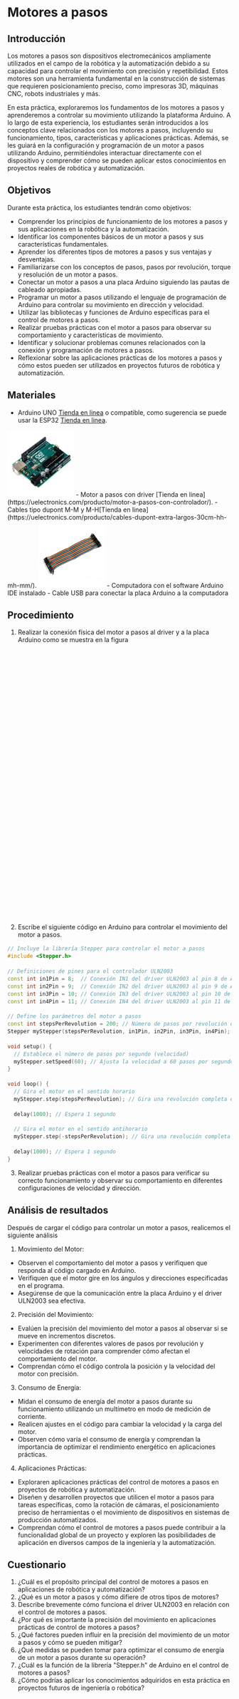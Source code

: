 # Motores a pasos
## Introducción

Los motores a pasos son dispositivos electromecánicos ampliamente utilizados en el campo de la robótica y la automatización debido a su capacidad para controlar el movimiento con precisión y repetibilidad. Estos motores son una herramienta fundamental en la construcción de sistemas que requieren posicionamiento preciso, como impresoras 3D, máquinas CNC, robots industriales y más.

En esta práctica, exploraremos los fundamentos de los motores a pasos y aprenderemos a controlar su movimiento utilizando la plataforma Arduino. A lo largo de esta experiencia, los estudiantes serán introducidos a los conceptos clave relacionados con los motores a pasos, incluyendo su funcionamiento, tipos, características y aplicaciones prácticas. Además, se les guiará en la configuración y programación de un motor a pasos utilizando Arduino, permitiéndoles interactuar directamente con el dispositivo y comprender cómo se pueden aplicar estos conocimientos en proyectos reales de robótica y automatización.

## Objetivos

Durante esta práctica, los estudiantes tendrán como objetivos:

- Comprender los principios de funcionamiento de los motores a pasos y sus aplicaciones en la robótica y la automatización.
- Identificar los componentes básicos de un motor a pasos y sus características fundamentales.
- Aprender los diferentes tipos de motores a pasos y sus ventajas y desventajas.
- Familiarizarse con los conceptos de pasos, pasos por revolución, torque y resolución de un motor a pasos.
- Conectar un motor a pasos a una placa Arduino siguiendo las pautas de cableado apropiadas.
- Programar un motor a pasos utilizando el lenguaje de programación de Arduino para controlar su movimiento en dirección y velocidad.
- Utilizar las bibliotecas y funciones de Arduino específicas para el control de motores a pasos.
- Realizar pruebas prácticas con el motor a pasos para observar su comportamiento y características de movimiento.
- Identificar y solucionar problemas comunes relacionados con la conexión y programación de motores a pasos.
- Reflexionar sobre las aplicaciones prácticas de los motores a pasos y cómo estos pueden ser utilizados en proyectos futuros de robótica y automatización.

## Materiales

- Arduino UNO [Tienda en linea](https://uelectronics.com/producto/arduino-uno-r3-smd/) o compatible, como sugerencia se puede usar la ESP32 [Tienda en linea](https://uelectronics.com/producto/esp32-38-pines-esp-wroom-32/).
<div style="display: inline-block;">
  <img src="./Images/Componentes/Arduino_Uno.jpg" alt="Diagrama de conexión" style="width: 150px;">
</div>
- Motor a pasos con driver  [Tienda en linea](https://uelectronics.com/producto/motor-a-pasos-con-controlador/).
- Cables tipo dupont M-M y M-H[Tienda en linea](https://uelectronics.com/producto/cables-dupont-extra-largos-30cm-hh-mh-mm/).
<div style="display: inline-block;">
  <img src="./Images/Componentes/cable_dupont.jpg" alt="Diagrama de conexión" style="width: 150px;">
</div>
- Computadora con el software Arduino IDE instalado
- Cable USB para conectar la placa Arduino a la computadora

## Procedimiento

1. Realizar la conexión física del motor a pasos al driver y a la placa Arduino como se muestra en la figura

<div style="width: 100%; height: 600px">
  <object data="./Images/P_pasos.pdf" type="application/pdf" style="width: 100%; height: 550px;"></object>
</div>

2. Escribe el siguiente código en Arduino para controlar el movimiento del motor a pasos.

```cpp
// Incluye la librería Stepper para controlar el motor a pasos
#include <Stepper.h>

// Definiciones de pines para el controlador ULN2003
const int in1Pin = 8;  // Conexión IN1 del driver ULN2003 al pin 8 de Arduino
const int in2Pin = 9;  // Conexión IN2 del driver ULN2003 al pin 9 de Arduino
const int in3Pin = 10; // Conexión IN3 del driver ULN2003 al pin 10 de Arduino
const int in4Pin = 11; // Conexión IN4 del driver ULN2003 al pin 11 de Arduino

// Define los parámetros del motor a pasos
const int stepsPerRevolution = 200; // Número de pasos por revolución del motor
Stepper myStepper(stepsPerRevolution, in1Pin, in2Pin, in3Pin, in4Pin); // Crea un objeto de tipo Stepper

void setup() {
  // Establece el número de pasos por segundo (velocidad)
  myStepper.setSpeed(60); // Ajusta la velocidad a 60 pasos por segundo
}

void loop() {
  // Gira el motor en el sentido horario
  myStepper.step(stepsPerRevolution); // Gira una revolución completa en sentido horario

  delay(1000); // Espera 1 segundo

  // Gira el motor en el sentido antihorario
  myStepper.step(-stepsPerRevolution); // Gira una revolución completa en sentido antihorario

  delay(1000); // Espera 1 segundo
}
```

3. Realizar pruebas prácticas con el motor a pasos para verificar su correcto funcionamiento y observar su comportamiento en diferentes configuraciones de velocidad y dirección.

## Análisis de resultados

Después de cargar el código para controlar un motor a pasos, realicemos el siguiente análisis

1. Movimiento del Motor:
- Observen el comportamiento del motor a pasos y verifiquen que responda al código cargado en Arduino.
- Verifiquen que el motor gire en los ángulos y direcciones especificadas en el programa.
- Asegúrense de que la comunicación entre la placa Arduino y el driver ULN2003 sea efectiva.
2. Precisión del Movimiento:
- Evalúen la precisión del movimiento del motor a pasos al observar si se mueve en incrementos discretos.
- Experimenten con diferentes valores de pasos por revolución y velocidades de rotación para comprender cómo afectan el comportamiento del motor.
- Comprendan cómo el código controla la posición y la velocidad del motor con precisión.
3. Consumo de Energía:
- Midan el consumo de energía del motor a pasos durante su funcionamiento utilizando un multímetro en modo de medición de corriente.
- Realicen ajustes en el código para cambiar la velocidad y la carga del motor.
- Observen cómo varía el consumo de energía y comprendan la importancia de optimizar el rendimiento energético en aplicaciones prácticas.
4. Aplicaciones Prácticas:
- Exploraren aplicaciones prácticas del control de motores a pasos en proyectos de robótica y automatización.
- Diseñen y desarrollen proyectos que utilicen el motor a pasos para tareas específicas, como la rotación de cámaras, el posicionamiento preciso de herramientas o el movimiento de dispositivos en sistemas de producción automatizados.
- Comprendan cómo el control de motores a pasos puede contribuir a la funcionalidad global de un proyecto y exploren las posibilidades de aplicación en diversos campos de la ingeniería y la automatización.

## Cuestionario

1. ¿Cuál es el propósito principal del control de motores a pasos en aplicaciones de robótica y automatización?
2. ¿Qué es un motor a pasos y cómo difiere de otros tipos de motores?
3. Describe brevemente cómo funciona el driver ULN2003 en relación con el control de motores a pasos.
4. ¿Por qué es importante la precisión del movimiento en aplicaciones prácticas de control de motores a pasos?
5. ¿Qué factores pueden influir en la precisión del movimiento de un motor a pasos y cómo se pueden mitigar?
6. ¿Qué medidas se pueden tomar para optimizar el consumo de energía de un motor a pasos durante su operación?
7. ¿Cuál es la función de la librería "Stepper.h" de Arduino en el control de motores a pasos?
8. ¿Cómo podrías aplicar los conocimientos adquiridos en esta práctica en proyectos futuros de ingeniería o robótica?
